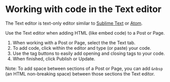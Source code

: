 # Working with code in the Text editor

The Text editor is text-only editor similar to [Sublime Text](https://www.sublimetext.com/) or [Atom](https://atom.io/ "Atom text editor").

Use the Text editor when adding HTML \(like embed code\) to a Post or Page.

1. When working with a Post or Page, select the the Text tab.
2. To add code, click within the editor and type \(or paste\) your code. 
3. Use the tag buttons to easily add opening and closing tags to your code. 
4. When finished, click Publish or Update.

Note: To add space between sections of a Post or Page, you can add `&nbsp` \(an HTML non-breaking space\) between those sections the Text editor.

